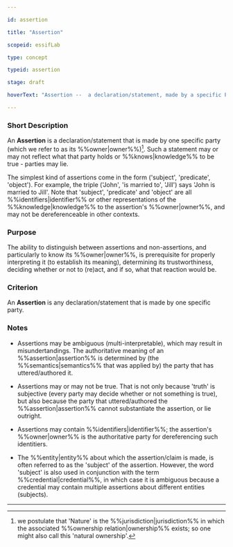 ```yaml
---

id: assertion

title: "Assertion"

scopeid: essifLab

type: concept

typeid: assertion

stage: draft

hoverText: "Assertion --  a declaration/statement, made by a specific Party, that something is the case."

---
```




### Short Description

An **Assertion** is a declaration/statement that is made by one specific party (which we refer to as its %%owner|owner%%)[^1]. Such a statement may or may not reflect what that party holds or %%knows|knowledge%% to be true - parties may lie.



The simplest kind of assertions come in the form ('subject', 'predicate', 'object'). For example, the triple ('John', 'is married to', 'Jill') says 'John is married to Jill'. Note that 'subject', 'predicate' and 'object' are all %%identifiers|identifier%% or other representations of the %%knowledge|knowledge%% to the assertion's %%owner|owner%%, and may not be dereferenceable in other contexts.



### Purpose

The ability to distinguish between assertions and non-assertions, and particularly to know its %%owner|owner%%, is prerequisite for properly interpreting it (to establish its meaning), determining its trustworthiness, deciding whether or not to (re)act, and if so, what that reaction would be.



### Criterion

An **Assertion** is any declaration/statement that is made by one specific party.



### Notes

- Assertions may be ambiguous (multi-interpretable), which may result in misundertandings. The authoritative meaning of an %%assertion|assertion%% is determined by (the %%semantics|semantics%% that was applied by) the party that has uttered/authored it.

- Assertions may or may not be true. That is not only because 'truth' is subjective (every party may decide whether or not something is true), but also because the party that uttered/authored the %%assertion|assertion%% cannot substantiate the assertion, or lie outright.

- Assertions may contain %%identifiers|identifier%%; the assertion's %%owner|owner%% is the authoritative party for dereferencing such identitiers.

- The %%entity|entity%% about which the assertion/claim is made, is often referred to as the 'subject' of the assertion. However, the word 'subject' is also used in conjunction with the term %%credential|credential%%, in which case it is ambiguous because a credential may contain multiple assertions about different entities (subjects).



-----

[^1]: we postulate that 'Nature' is the %%jurisdiction|jurisdiction%% in which the associated %%ownership relation|ownership%% exists; so one might also call this 'natural ownership'.